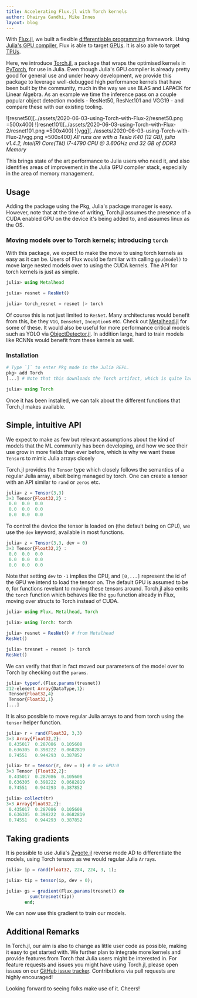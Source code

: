 ```yaml
---
title: Accelerating Flux.jl with Torch kernels
author: Dhairya Gandhi, Mike Innes
layout: blog
---
```


With [Flux.jl](https://github.com/Flux/Flux.jl), we built a flexible [differentiable programming](./2019-03-05-dp-vs-rl.md) framework. Using [Julia's GPU compiler](https://juliagpu.org), Flux is able to target [GPUs](https://fluxml.ai/Flux.jl/stable/gpu/). It is also able to target [TPUs](https://arxiv.org/pdf/1810.09868.pdf).

Here, we introduce [Torch.jl](https://github.com/FluxML/Torch.jl), a package that wraps the optimised kernels in [PyTorch](https://pytorch.org), for use in Julia. Even though Julia's GPU compiler is already pretty good for general use and under heavy development, we provide this package to leverage well-debugged high performance kernels that have been built by the community, much in the way we use BLAS and LAPACK for Linear Algebra. As an example we time the inference pass on a couple popular object detection models - ResNet50, ResNet101 and VGG19 - and compare these with our existing tooling.

![resnet50][../assets/2020-06-03-using-Torch-with-Flux-2/resnet50.png =500x400]
![resnet101][../assets/2020-06-03-using-Torch-with-Flux-2/resnet101.png =500x400]
![vgg][../assets/2020-06-03-using-Torch-with-Flux-2/vgg.png =500x400]
*All runs are with a Tesla K40 (12 GB), julia v1.4.2, Intel(R) Core(TM) i7-4790 CPU @ 3.60GHz and 32 GB of DDR3 Memory*

This brings state of the art performance to Julia users who need it, and also identifies areas of improvement in the Julia GPU compiler stack, especially in the area of memory management.

## Usage

Adding the package using the Pkg, Julia's package manager is easy. However, note that at the time of writing, Torch.jl assumes the presence of a CUDA enabled GPU on the device it's being added to, and assumes linux as the OS.

### Moving models over to Torch kernels; introducing `torch`

With this package, we expect to make the move to using torch kernels as easy as it can be. Users of Flux would be familiar with calling `gpu(model)` to move large nested models over to using the CUDA kernels. The API for torch kernels is just as simple.

```julia
julia> using Metalhead

julia> resnet = ResNet()

julia> torch_resnet = resnet |> torch
```

Of course this is not just limited to `ResNet`. Many architectures would benefit from this, be they `VGG`, `DenseNet`, `Inception`s etc. Check out [Metalhead.jl](https://github.com/FluxML/Metalhead.jl) for some of these. It would also be useful for more performance critical models such as YOLO via [ObjectDetector.jl](https://github.com/r3tex/ObjectDetector.jl). In addition large, hard to train models like RCNNs would benefit from these kernels as well.

### Installation

```julia
# Type `]` to enter Pkg mode in the Julia REPL.
pkg> add Torch
[...] # Note that this downloads the Torch artifact, which is quite large

julia> using Torch
```

Once it has been installed, we can talk about the different functions that Torch.jl makes available.

## Simple, intuitive API

We expect to make as few but relevant assumptions about the kind of models that the ML community has been developing, and how we see their use grow in more fields than ever before, which is why we want these `Tensor`s to mimic Julia arrays closely

Torch.jl provides the `Tensor` type which closely follows the semantics of a regular Julia array, albeit being managed by torch. One can create a tensor with an API similar to `rand` or `zeros` etc.

```julia
julia> z = Tensor(3,3)
3×3 Tensor{Float32,2} :
 0.0  0.0  0.0
 0.0  0.0  0.0
 0.0  0.0  0.0
```

To control the device the tensor is loaded on (the default being on CPU), we use the `dev` keyword, available in most functions.

```julia
julia> z = Tensor(3,3, dev = 0)
3×3 Tensor{Float32,2} :
 0.0  0.0  0.0
 0.0  0.0  0.0
 0.0  0.0  0.0
```

Note that setting `dev` to `-1` implies the CPU, and `[0,...]` represent the id of the GPU we intend to load the tensor on. The default GPU is assumed to be `0`, for functions revelant to moving these tensors around. Torch.jl also emits the `torch` function which behaves like the `gpu` function already in Flux, moving over structs to Torch instead of CUDA.

```julia
julia> using Flux, Metalhead, Torch

julia> using Torch: torch

julia> resnet = ResNet() # from Metalhead
ResNet()

julia> tresnet = resnet |> torch
ResNet()
```

We can verify that that in fact moved our parameters of the model over to Torch by checking out the `params`.

```julia
julia> typeof.(Flux.params(tresnet))
212-element Array{DataType,1}:
 Tensor{Float32,4}
 Tensor{Float32,1}
[...]
```

It is also possible to move regular Julia arrays to and from torch using the `tensor` helper function.

```julia
julia> r = rand(Float32, 3,3)
3×3 Array{Float32,2}:
 0.435017  0.287086  0.105608
 0.636305  0.398222  0.0682819
 0.74551   0.944293  0.387852

julia> tr = tensor(r, dev = 0) # 0 => GPU:0
3×3 Tensor {Float32,2}:
 0.435017  0.287086  0.105608
 0.636305  0.398222  0.0682819
 0.74551   0.944293  0.387852

julia> collect(tr)
3×3 Array{Float32,2}:
 0.435017  0.287086  0.105608
 0.636305  0.398222  0.0682819
 0.74551   0.944293  0.387852
```

## Taking gradients

It is possible to use Julia's [Zygote.jl](https://github.com/Flux/Zygote.jl) reverse mode AD to differentiate the models, using Torch tensors as we would regular Julia `Array`s.

```julia
julia> ip = rand(Float32, 224, 224, 3, 1);

julia> tip = tensor(ip, dev = 0);

julia> gs = gradient(Flux.params(tresnet)) do
         sum(tresnet(tip))
       end;
```

We can now use this gradient to train our models.

## Additional Remarks

In Torch.jl, our aim is also to change as little user code as possible, making it easy to get started with. We further plan to integrate more kernels and provide features from Torch that Julia users might be interested in. For feature requests and issues you might have using Torch.jl, please open issues on our [GitHub issue tracker](https://github.com/Flux/Torch.jl/issues). Contributions via pull requests are highly encouraged!

Looking forward to seeing folks make use of it. Cheers!
